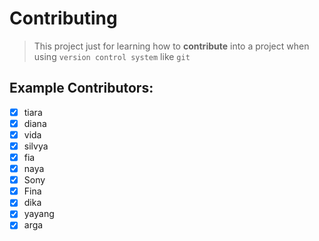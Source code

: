 # Contributing

> This project just for learning how to **contribute** into a project when using `version control system` like `git`

## Example Contributors:

- [x] tiara
- [x] diana
- [x] vida
- [x] silvya
- [x] fia
- [x] naya
- [x] Sony
- [x] Fina
- [x] dika
- [x] yayang
- [x] arga 
